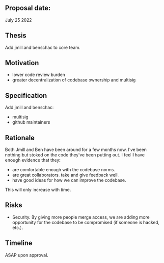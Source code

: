 ## Proposal date:
July 25 2022

## Thesis
Add jmill and benschac to core team.

## Motivation
- lower code review burden
- greater decentralization of codebase ownership and multisig

## Specification

Add jmill and benschac:
- multisig
- github maintainers

## Rationale

Both Jmill and Ben have been around for a few months now. I've been nothing but stoked on the code they've been putting out. I feel I have enough evidence that they:
- are comfortable enough with the codebase norms.
- are great collaborators. take and give feedback well.
- have good ideas for how we can improve the codebase.

This will only increase with time.

## Risks
- Security. By giving more people merge access, we are adding more opportunity for the codebase to be compromised (if someone is hacked, etc.).

## Timeline
ASAP upon approval.

